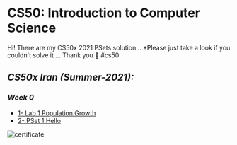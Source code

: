 # CS50: Introduction to Computer Science
Hi! There are my CS50x 2021 PSets solution... *Please just take a look if you couldn't solve it ... Thank you 🙂 #cs50

## ***CS50x Iran (Summer-2021):***
### ***Week 0***
- [1- Lab 1 Population Growth](https://github.com/moqdm/CS50x/tree/main/CS50x%202021/Week%201/1-%20Lab%201%20Population%20Growth)
- [2- PSet 1 Hello](https://github.com/moqdm/CS50x/tree/main/CS50x%202021/Week%201/2-%20PSet%201%20Hello)

![certificate](https://b2n.ir/p06790)
